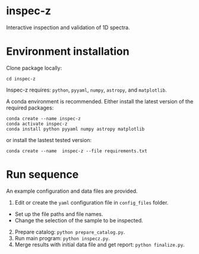 # inspec-z
Interactive inspection and validation of 1D spectra.

# Environment installation
Clone package locally:

```git clone git@github.com:d-i-an-a/inspec-z.git
cd inspec-z
```

Inspec-z requires: `python`, `pyyaml`, `numpy`, `astropy`, and `matplotlib`.

A conda environment is recommended. Either install the latest version of the required packages:

```
conda create --name inspec-z
conda activate inspec-z
conda install python pyyaml numpy astropy matplotlib
```
or install the lastest tested version:

`conda create --name  inspec-z --file requirements.txt`

# Run sequence
An example configuration and data files are provided.

1. Edit or create the `yaml` configuration file in `config_files` folder.
- Set up the file paths and file names.
- Change the selection of the sample to be inspected.

2. Prepare catalog: `python prepare_catalog.py`.
3. Run main program: `python inspecz.py`.
4. Merge results with initial data file and get report: `python finalize.py`.


